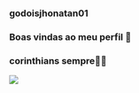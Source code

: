 ### godoisjhonatan01

### Boas vindas ao meu perfil 🥇

### corinthians sempre🖤🤍

![](https://i.giphy.com/media/v1.Y2lkPTc5MGI3NjExa3g2eWxwN2ExZWNnZXZlbTg4MnhrOHZ0ZmJwbXpjNjE5Y3lrNHd0biZlcD12MV9pbnRlcm5hbF9naWZfYnlfaWQmY3Q9Zw/TjAcxImn74uoDYVxFl/giphy-downsized-large.gif)
